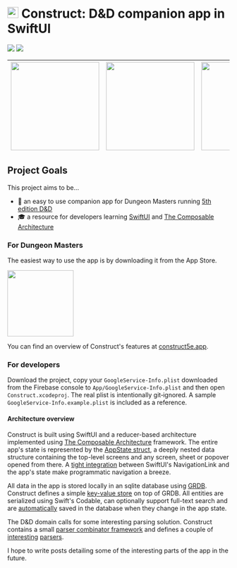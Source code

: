 <img src="https://github.com/Thomvis/Construct/raw/main/assets/logo.png" height="25" /> Construct: D&D companion app in SwiftUI
===

![](https://github.com/Thomvis/Construct/workflows/Construct%20CI/badge.svg?branch=main) [![](https://img.shields.io/badge/TestFlight-join-blue.svg)](https://testflight.apple.com/join/tvK1gYv9)

| <img src="https://github.com/Thomvis/Construct/raw/main/assets/screenshot1.png" width="200" /> | <img src="https://github.com/Thomvis/Construct/raw/main/assets/screenshot2.png" width="200" /> | <img src="https://github.com/Thomvis/Construct/raw/main/assets/screenshot3.png" width="200" /> |  <img src="https://github.com/Thomvis/Construct/raw/main/assets/screenshot4.png" width="200" /> |
|---|---|---|---|

## Project Goals
This project aims to be...
- 🐉 an easy to use companion app for Dungeon Masters running [5th edition D&D](https://en.wikipedia.org/wiki/Dungeons_%26_Dragons)
- 🎓 a resource for developers learning [SwiftUI](https://developer.apple.com/xcode/swiftui/) and [The Composable Architecture](https://github.com/pointfreeco/swift-composable-architecture)

### For Dungeon Masters
The easiest way to use the app is by downloading it from the App Store.

<a href="https://apps.apple.com/app/construct-for-d-d-5e/id1490015210"><img src="https://github.com/Volorf/Badges/blob/master/App%20Store/App%20Store%20Badge.png?raw=true" width="150" /></a>

You can find an overview of Construct's features at [construct5e.app](https://www.construct5e.app).

### For developers
Download the project, copy your `GoogleService-Info.plist` downloaded from the Firebase console to `App/GoogleService-Info.plist` and then open `Construct.xcodeproj`.
The real plist is intentionally git‑ignored. A sample `GoogleService-Info.example.plist` is included as a reference.

#### Architecture overview
Construct is built using SwiftUI and a reducer-based architecture implemented using [The Composable Architecture](https://github.com/pointfreeco/swift-composable-architecture) framework. The entire app's state is represented by the [AppState struct](https://github.com/Thomvis/Construct/blob/main/Construct/App/AppState.swift), a deeply nested data structure containing the top-level screens and any screen, sheet or popover opened from there. A [tight integration](https://github.com/Thomvis/Construct/blob/main/Construct/Foundation/Navigation.swift) between SwiftUI's NavigationLink and the app's state make programmatic navigation a breeze.

All data in the app is stored locally in an sqlite database using [GRDB](http://groue.github.io/GRDB.swift/). Construct defines a simple [key-value store](https://github.com/Thomvis/Construct/blob/main/Construct/Persistence/KeyValueStore.swift) on top of GRDB. All entities are serialized using Swift's Codable, can optionally support full-text search and are [automatically](https://github.com/Thomvis/Construct/blob/main/Construct/Persistence/EntityChangeObserver.swift) saved in the database when they change in the app state.

The D&D domain calls for some interesting parsing solution. Construct contains a small [parser combinator framework](https://github.com/Thomvis/Construct/blob/main/Construct/Foundation/ParserCombinator.swift) and defines a couple of [interesting](https://github.com/Thomvis/Construct/blob/main/Construct/Models/CreatureActionParser.swift) [parsers](https://github.com/Thomvis/Construct/blob/main/Construct/Models/DiceExpressionParser.swift).

I hope to write posts detailing some of the interesting parts of the app in the future.
